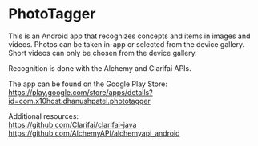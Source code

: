 # PhotoTagger

This is an Android app that recognizes concepts and items in images and videos. Photos can be taken in-app or selected from the device gallery. Short videos can only be chosen from the device gallery.

Recognition is done with the Alchemy and Clarifai APIs.

The app can be found on the Google Play Store: https://play.google.com/store/apps/details?id=com.x10host.dhanushpatel.phototagger

Additional resources:
</br>
https://github.com/Clarifai/clarifai-java
</br>
https://github.com/AlchemyAPI/alchemyapi_android
